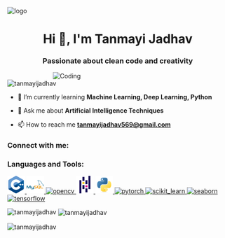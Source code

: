 ![logo](https://static.pingcap.com/files/2022/12/05072707/chatGPT-GitHub-banner.jpg)
<h1 align="center">Hi 👋, I'm Tanmayi Jadhav</h1>
<h3 align="center">Passionate about clean code and creativity</h3>
<img align="right" alt="Coding" width="400" src="https://ichef.bbci.co.uk/news/1024/cpsprodpb/8F98/production/_100106763_robotai.gif.webp">

<p align="left"> <img src="https://komarev.com/ghpvc/?username=tanmayijadhav&label=Profile%20views&color=0e75b6&style=flat" alt="tanmayijadhav" /> </p>

- 🌱 I’m currently learning **Machine Learning, Deep Learning, Python**

- 💬 Ask me about **Artificial Intelligence Techniques**

- 📫 How to reach me **tanmayijadhav569@gmail.com**

<h3 align="left">Connect with me:</h3>
<p align="left">
</p>

<h3 align="left">Languages and Tools:</h3>
<p align="left"> <a href="https://www.w3schools.com/cpp/" target="_blank" rel="noreferrer"> <img src="https://raw.githubusercontent.com/devicons/devicon/master/icons/cplusplus/cplusplus-original.svg" alt="cplusplus" width="40" height="40"/> </a> <a href="https://www.mysql.com/" target="_blank" rel="noreferrer"> <img src="https://raw.githubusercontent.com/devicons/devicon/master/icons/mysql/mysql-original-wordmark.svg" alt="mysql" width="40" height="40"/> </a> <a href="https://opencv.org/" target="_blank" rel="noreferrer"> <img src="https://www.vectorlogo.zone/logos/opencv/opencv-icon.svg" alt="opencv" width="40" height="40"/> </a> <a href="https://pandas.pydata.org/" target="_blank" rel="noreferrer"> <img src="https://raw.githubusercontent.com/devicons/devicon/2ae2a900d2f041da66e950e4d48052658d850630/icons/pandas/pandas-original.svg" alt="pandas" width="40" height="40"/> </a> <a href="https://www.python.org" target="_blank" rel="noreferrer"> <img src="https://raw.githubusercontent.com/devicons/devicon/master/icons/python/python-original.svg" alt="python" width="40" height="40"/> </a> <a href="https://pytorch.org/" target="_blank" rel="noreferrer"> <img src="https://www.vectorlogo.zone/logos/pytorch/pytorch-icon.svg" alt="pytorch" width="40" height="40"/> </a> <a href="https://scikit-learn.org/" target="_blank" rel="noreferrer"> <img src="https://upload.wikimedia.org/wikipedia/commons/0/05/Scikit_learn_logo_small.svg" alt="scikit_learn" width="40" height="40"/> </a> <a href="https://seaborn.pydata.org/" target="_blank" rel="noreferrer"> <img src="https://seaborn.pydata.org/_images/logo-mark-lightbg.svg" alt="seaborn" width="40" height="40"/> </a> <a href="https://www.tensorflow.org" target="_blank" rel="noreferrer"> <img src="https://www.vectorlogo.zone/logos/tensorflow/tensorflow-icon.svg" alt="tensorflow" width="40" height="40"/> </a> </p>

<p><img align="left" src="https://github-readme-stats.vercel.app/api/top-langs?username=tanmayijadhav&show_icons=true&locale=en&layout=compact" alt="tanmayijadhav" /></p>

<p>&nbsp;<img align="center" src="https://github-readme-stats.vercel.app/api?username=tanmayijadhav&show_icons=true&locale=en" alt="tanmayijadhav" /></p>

<p><img align="center" src="https://github-readme-streak-stats.herokuapp.com/?user=tanmayijadhav&" alt="tanmayijadhav" /></p>

